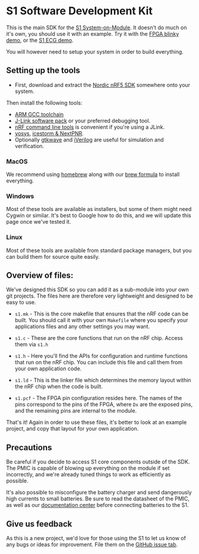 # S1 Software Development Kit

This is the main SDK for the [S1 System-on-Module](https://www.siliconwitchery.com/module). It doesn't do much on it's own, you should use it with an example. Try it with the [FPGA blinky demo](https://github.com/siliconwitchery/s1-blinky-demo), or the [S1 ECG demo](https://github.com/siliconwitchery/s1-ecg-demo).

You will however need to setup your system in order to build everything.

## Setting up the tools

- First, download and extract the [Nordic nRF5 SDK](https://www.nordicsemi.com/Software-and-tools/Software/nRF5-SDK) somewhere onto your system.

Then install the following tools: 

- [ARM GCC toolchain](https://developer.arm.com/tools-and-software/open-source-software/developer-tools/gnu-toolchain/gnu-rm/downloads)
- [J-Link software pack](https://www.segger.com/downloads/jlink/#J-LinkSoftwareAndDocumentationPack) or your preferred debugging tool.
- [nRF command line tools](https://www.nordicsemi.com/Software-and-tools/Development-Tools/nRF-Command-Line-Tools/Download) is convenient if you're using a JLink.
- [yosys](https://yosyshq.net/yosys/download.html), [icestorm & NextPNR](http://www.clifford.at/icestorm/).
- Optionally [gtkwave](http://gtkwave.sourceforge.net) and [iVerilog](http://iverilog.icarus.com) are useful for simulation and verification.



### MacOS

We recommend using [homebrew](https://brew.sh) along with our [brew formula](https://github.com/siliconwitchery/homebrew-oss-fpga) to install everything.

### Windows

Most of these tools are available as installers, but some of them might need Cygwin or similar. It's best to Google how to do this, and we will update this page once we've tested it.

### Linux

Most of these tools are available from standard package managers, but you can build them for source quite easily.

## Overview of files:

We've designed this SDK so you can add it as a sub-module into your own git projects. The files here are therefore very lightweight and designed to be easy to use.

- `s1.mk` - This is the core makefile that ensures that the nRF code can be built. You should call it with your own `Makefile` where you specify your applications files and any other settings you may want.

- `s1.c` - These are the core functions that run on the nRF chip. Access them via `s1.h`

- `s1.h` - Here you'll find the APIs for configuration and runtime functions that run on the nRF chip. You can include this file and call them from your own application code.

- `s1.ld` - This is the linker file which determines the memory layout within the nRF chip when the code is built.

- `s1.pcf` - The FPGA pin configuration resides here. The names of the pins correspond to the pins of the FPGA, where `Dx` are the exposed pins, and the remaining pins are internal to the module.

That's it! Again in order to use these files, it's better to look at an example project, and copy that layout for your own application.

## Precautions

Be careful if you decide to access S1 core components outside of the SDK. The PMIC is capable of blowing up everything on the module if set incorrectly, and we're already tuned things to work as efficiently as possible.

It's also possible to misconfigure the battery charger and send dangerously high currents to small batteries. Be sure to read the datasheet of the PMIC, as well as our [documentation center](https://docs.siliconwitchery.com/hardware/s1-module/) before connecting batteries to the S1.

## Give us feedback

As this is a new project, we'd love for those using the S1 to let us know of any bugs or ideas for improvement. File them on the [GitHub issue tab](https://github.com/siliconwitchery/s1-sdk/issues).
